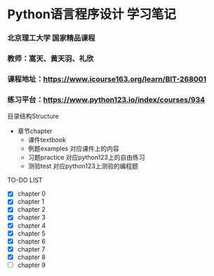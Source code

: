 # Python语言程序设计 学习笔记

### 北京理工大学 国家精品课程
### 教师：嵩天、黄天羽、礼欣
### 课程地址：https://www.icourse163.org/learn/BIT-268001
### 练习平台：https://www.python123.io/index/courses/934

目录结构Structure
- 章节chapter
  - 课件textbook
  - 例题examples 对应课件上的内容
  - 习题practice 对应python123上的自由练习
  - 测验test     对应python123上测验的编程题

TO-DO LIST

- [x] chapter 0
- [x] chapter 1
- [x] chapter 2
- [x] chapter 3
- [x] chapter 4
- [x] chapter 5
- [x] chapter 6
- [x] chapter 7
- [x] chapter 8
- [ ] chapter 9